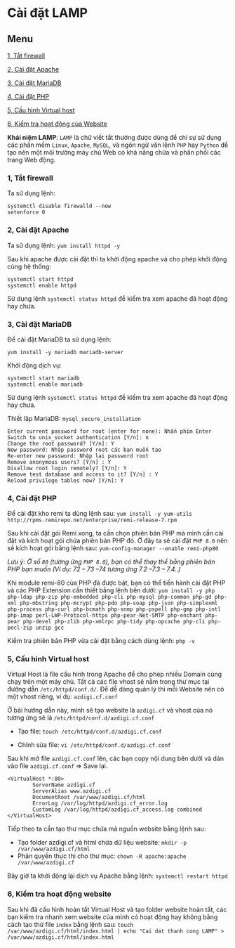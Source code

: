 # Cài đặt LAMP
## Menu
[1, Tắt firewall](#TatFirewall)

[2, Cài đặt Apache](#CaiDatApache)

[3, Cài đặt MariaDB](#CaiDatMariaDB)

[4, Cài đặt PHP](#CaiDatPHP)

[5, Cấu hình Virtual host](#CauHinhVirtualHost)

[6, Kiểm tra hoạt động của Website](#KiemTraHoatDongWevsite)




**Khái niệm LAMP**: `LAMP` là chữ viết tắt thường được dùng để chỉ sự sử dụng các phần mềm `Linux`, `Apache`, `MySQL`, và ngôn ngữ văn lệnh `PHP` hay `Python` để tạo nên một môi trường máy chủ Web có khả năng chứa và phân phối các trang Web động.
<a name="TatFirewall"></a>
### 1, Tắt firewall
Ta sử dụng lệnh:
``` 
systemctl disable firewalld --now
setenforce 0
```

<a name="CaiDatApache"></a>
### 2, Cài đặt Apache
Ta sử dụng lệnh: `yum install httpd -y`

Sau khi apache được cài đặt thì ta khởi động apache và cho phép khởi động cùng hệ thống:
```
systemctl start httpd
systemctl enable httpd
```
Sử dụng lệnh `systemctl status httpd` để kiểm tra xem apache đã hoạt động hay chưa.

<a name="CaiDatMariaDB"></a>
### 3, Cài đặt MariaDB
Để cài đặt MariaDB ta sử dụng lệnh:
```
yum install -y mariadb mariadb-server
```

Khởi động dịch vụ: 
```
systemctl start mariadb
systemctl enable mariadb
```

Sử dụng lệnh `systemctl status httpd` để kiểm tra xem apache đã hoạt động hay chưa.

Thiết lập MariaDB: `mysql_secure_installation`
```
Enter current password for root (enter for none): Nhấn phím Enter
Switch to unix_socket authentication [Y/n]: n
Change the root password? [Y/n]: Y
New password: Nhập password root các bạn muốn tạo
Re-enter new password: Nhập lại password root
Remove anonymous users? [Y/n] : Y
Disallow root login remotely? [Y/n]: Y
Remove test database and access to it? [Y/n] : Y
Reload privilege tables now? [Y/n]: Y
```

<a name="CaiDatPHP"></a>
### 4, Cài đặt PHP
Để cài đặt kho remi ta dùng lệnh sau: `yum install -y yum-utils http://rpms.remirepo.net/enterprise/remi-release-7.rpm`

Sau khi cài đặt gói Remi xong, ta cần chọn phiên bản PHP mà mình cần cài đặt và kích hoạt gói chứa phiên bản PHP đó. Ở đây ta sẽ cài đặt `PHP 8.0` nên sẽ kích hoạt gói bằng lệnh sau: `yum-config-manager --enable remi-php80`

*Lưu ý: Ở số `80` (tương ứng `PHP 8.0`), bạn có thể thay thế bằng phiên bản PHP bạn muốn (Ví dụ: 72 – 73 –74 tương ứng 7.2 –7.3 – 7.4..)*

Khi module remi-80 của PHP đã được bật, bạn có thể tiến hành cài đặt PHP và các PHP Extension cần thiết bằng lệnh bên dưới: `yum install -y php php-ldap php-zip php-embedded php-cli php-mysql php-common php-gd php-xml php-mbstring php-mcrypt php-pdo php-soap php-json php-simplexml php-process php-curl php-bcmath php-snmp php-pspell php-gmp php-intl php-imap perl-LWP-Protocol-https php-pear-Net-SMTP php-enchant php-pear php-devel php-zlib php-xmlrpc php-tidy php-opcache php-cli php-pecl-zip unzip gcc`

Kiểm tra phiên bản PHP vừa cài đặt bằng cách dùng lệnh: `php -v`

<a name="CauHinhVirtualHost"></a>
### 5, Cấu hình Virtual host
Virtual Host là file cấu hình trong Apache để cho phép nhiều Domain cùng chạy trên một máy chủ. Tất cả các file vhost sẽ nằm trong thư mục tại đường dẫn  `/etc/httpd/conf.d/`. Để dễ dàng quản lý thì mỗi Website nên có một vhost riêng, ví dụ: `azdigi.cf.conf`

Ở bài hướng dẫn này, mình sẽ tạo website là `azdigi.cf` và vhost của nó tương ứng sẽ là `/etc/httpd/conf.d/azdigi.cf.conf`

- Tạo file: `touch /etc/httpd/conf.d/azdigi.cf.conf`

- Chỉnh sửa file: `vi /etc/httpd/conf.d/azdigi.cf.conf`

Sau khi mở file `azdigi.cf.conf` lên, các bạn copy nội dung bên dưới và dán vào file `azdigi.cf.conf` => Save lại.
```
<VirtualHost *:80>
        ServerName azdigi.cf
        ServerAlias www.azdigi.cf
        DocumentRoot /var/www/azdigi.cf/html
        ErrorLog /var/log/httpd/azdigi.cf_error.log
        CustomLog /var/log/httpd/azdigi.cf_access.log combined
</VirtualHost>
```

Tiếp theo ta cần tạo thư mục chứa mã nguồn website bằng lệnh sau:
- Tạo folder azdigi.cf và html chứa dữ liệu website: `mkdir -p /var/www/azdigi.cf/html`
- Phân quyền thực thi cho thư mục: `chown -R apache:apache /var/www/azdigi.cf`

Bây giờ ta khởi động lại dịch vụ Apache bằng lệnh: `systemctl restart httpd`

<a name="KiemTraHoatDongWevsite"></a>
### 6, Kiểm tra hoạt động website
Sau khi đã cấu hình hoàn tất Virtual Host và tạo folder website hoàn tất, các bạn kiểm tra nhanh xem website của mình có hoạt động hay không bằng cách tạo thử file `index` bằng lệnh sau: `touch /var/www/azdigi.cf/html/index.html | echo "Cai dat thanh cong LAMP" > /var/www/azdigi.cf/html/index.html`